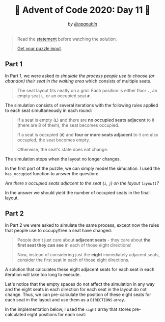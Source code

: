 <h1 align="center">🎄 Advent of Code 2020: Day 11 🎄</h1>
<h6 align="center">by <a href="https://github.com/npanuhin">@npanuhin</a></h6>

> Read the [statement](https://adventofcode.com/2020/day/11 "Visit adventofcode.com/2020/day/11") before watching the solution.
>
> [Get your puzzle input](https://adventofcode.com/2020/day/11/input "Open adventofcode.com/2020/day/11/input").


## Part 1

In Part 1, we were asked *to simulate the process people use to choose (or abandon) their seat in the waiting area* which consists of multiple seats.

> The seat layout fits neatly on a grid. Each position is either floor **`.`**, an empty seat **`L`**, or an occupied seat **`#`**.

The simulation consists of several iterations with the following rules applied to each seat simultaneously in each round:

> If a seat is empty (**`L`**) and there are **no occupied seats adjacent** to it (there are 8 of them), the seat becomes occupied.
>
> If a seat is occupied (**`#`**) and **four or more seats adjacent** to it are also occupied, the seat becomes empty.
>
> Otherwise, the seat's state does not change.

The simulation stops when the layout no longer changes.

In the first part of the puzzle, we can simply model the simulation. I used the `has_occupied` function to answer the question:

*Are there `X` occupied seats adjacent to the seat (`i`, `j`) on the layout `layout1`?*

In the answer we should yield the number of occupied seats in the final layout.

<!-- Execute code: "part1.py" -->

## Part 2

In Part 2 we were asked to simulate the same process, except now the rules that people use to occupy/free a seat have changed:

> People don't just care about **adjacent seats** - they care about **the first seat they can see** in each of those eight directions!
>
> Now, instead of considering just the **eight** immediately adjacent seats, consider the first seat in each of those eight directions.

A solution that calculates these eight adjacent seats for each seat in each iteration will take too long to execute.

Let's notice that the empty spaces do not affect the simulation in any way and the eight seats in each direction for each seat in the layout do not change. Thus, we can pre-calculate the position of these eight seats for each seat in the layout and use them as a `DIRECTIONS` array.

In the implementation below, I used the `sight` array that stores pre-calculated eight positions for each seat:

<!-- Execute code: "part2.py" -->
